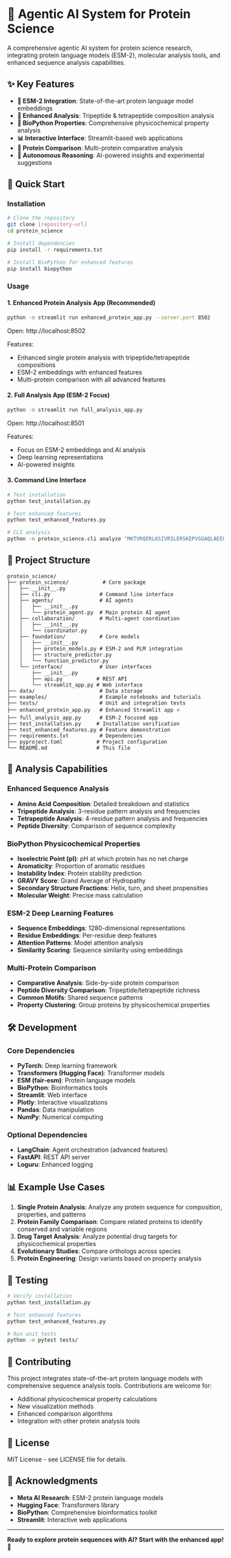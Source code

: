 # 🧬 Agentic AI System for Protein Science

A comprehensive agentic AI system for protein science research, integrating protein language models (ESM-2), molecular analysis tools, and enhanced sequence analysis capabilities.

## ✨ Key Features

- **🤖 ESM-2 Integration**: State-of-the-art protein language model embeddings
- **🔬 Enhanced Analysis**: Tripeptide & tetrapeptide composition analysis
- **🧪 BioPython Properties**: Comprehensive physicochemical property analysis
- **📊 Interactive Interface**: Streamlit-based web applications
- **🎯 Protein Comparison**: Multi-protein comparative analysis
- **🧠 Autonomous Reasoning**: AI-powered insights and experimental suggestions

## 🚀 Quick Start

### Installation
```bash
# Clone the repository
git clone [repository-url]
cd protein_science

# Install dependencies
pip install -r requirements.txt

# Install BioPython for enhanced features
pip install biopython
```

### Usage

#### 1. **Enhanced Protein Analysis App** (Recommended)
```bash
python -m streamlit run enhanced_protein_app.py --server.port 8502
```
Open: http://localhost:8502

Features:
- Enhanced single protein analysis with tripeptide/tetrapeptide compositions
- ESM-2 embeddings with enhanced features
- Multi-protein comparison with all advanced features

#### 2. **Full Analysis App** (ESM-2 Focus)
```bash
python -m streamlit run full_analysis_app.py
```
Open: http://localhost:8501

Features:
- Focus on ESM-2 embeddings and AI analysis
- Deep learning representations
- AI-powered insights

#### 3. **Command Line Interface**
```bash
# Test installation
python test_installation.py

# Test enhanced features
python test_enhanced_features.py

# CLI analysis
python -m protein_science.cli analyze "MKTVRQERLKSIVRILERSKEPVSGAQLAEELSVSRQVIVQDIAYLRSLGYNIVATPRGYVLAGG"
```

## 📁 Project Structure

```
protein_science/
├── protein_science/           # Core package
│   ├── __init__.py
│   ├── cli.py                # Command line interface
│   ├── agents/               # AI agents
│   │   ├── __init__.py
│   │   └── protein_agent.py  # Main protein AI agent
│   ├── collaboration/        # Multi-agent coordination
│   │   ├── __init__.py
│   │   └── coordinator.py
│   ├── foundation/           # Core models
│   │   ├── __init__.py
│   │   ├── protein_models.py # ESM-2 and PLM integration
│   │   ├── structure_predictor.py
│   │   └── function_predictor.py
│   └── interface/            # User interfaces
│       ├── __init__.py
│       ├── api.py           # REST API
│       └── streamlit_app.py # Web interface
├── data/                     # Data storage
├── examples/                 # Example notebooks and tutorials
├── tests/                    # Unit and integration tests
├── enhanced_protein_app.py   # Enhanced Streamlit app ⭐
├── full_analysis_app.py      # ESM-2 focused app
├── test_installation.py     # Installation verification
├── test_enhanced_features.py # Feature demonstration
├── requirements.txt          # Dependencies
├── pyproject.toml           # Project configuration
└── README.md                # This file
```

## 🔬 Analysis Capabilities

### Enhanced Sequence Analysis
- **Amino Acid Composition**: Detailed breakdown and statistics
- **Tripeptide Analysis**: 3-residue pattern analysis and frequencies
- **Tetrapeptide Analysis**: 4-residue pattern analysis and frequencies
- **Peptide Diversity**: Comparison of sequence complexity

### BioPython Physicochemical Properties
- **Isoelectric Point (pI)**: pH at which protein has no net charge
- **Aromaticity**: Proportion of aromatic residues
- **Instability Index**: Protein stability prediction
- **GRAVY Score**: Grand Average of Hydropathy
- **Secondary Structure Fractions**: Helix, turn, and sheet propensities
- **Molecular Weight**: Precise mass calculation

### ESM-2 Deep Learning Features
- **Sequence Embeddings**: 1280-dimensional representations
- **Residue Embeddings**: Per-residue deep features
- **Attention Patterns**: Model attention analysis
- **Similarity Scoring**: Sequence similarity using embeddings

### Multi-Protein Comparison
- **Comparative Analysis**: Side-by-side protein comparison
- **Peptide Diversity Comparison**: Tripeptide/tetrapeptide richness
- **Common Motifs**: Shared sequence patterns
- **Property Clustering**: Group proteins by physicochemical properties

## 🛠️ Development

### Core Dependencies
- **PyTorch**: Deep learning framework
- **Transformers (Hugging Face)**: Transformer models
- **ESM (fair-esm)**: Protein language models
- **BioPython**: Bioinformatics tools
- **Streamlit**: Web interface
- **Plotly**: Interactive visualizations
- **Pandas**: Data manipulation
- **NumPy**: Numerical computing

### Optional Dependencies
- **LangChain**: Agent orchestration (advanced features)
- **FastAPI**: REST API server
- **Loguru**: Enhanced logging

## 📊 Example Use Cases

1. **Single Protein Analysis**: Analyze any protein sequence for composition, properties, and patterns
2. **Protein Family Comparison**: Compare related proteins to identify conserved and variable regions
3. **Drug Target Analysis**: Analyze potential drug targets for physicochemical properties
4. **Evolutionary Studies**: Compare orthologs across species
5. **Protein Engineering**: Design variants based on property analysis

## 🧪 Testing

```bash
# Verify installation
python test_installation.py

# Test enhanced features
python test_enhanced_features.py

# Run unit tests
python -m pytest tests/
```

## 🤝 Contributing

This project integrates state-of-the-art protein language models with comprehensive sequence analysis tools. Contributions are welcome for:

- Additional physicochemical property calculations
- New visualization methods
- Enhanced comparison algorithms
- Integration with other protein analysis tools

## 📜 License

MIT License - see LICENSE file for details.

## 🙏 Acknowledgments

- **Meta AI Research**: ESM-2 protein language models
- **Hugging Face**: Transformers library
- **BioPython**: Comprehensive bioinformatics toolkit
- **Streamlit**: Interactive web applications

---

**Ready to explore protein sequences with AI? Start with the enhanced app! 🚀**